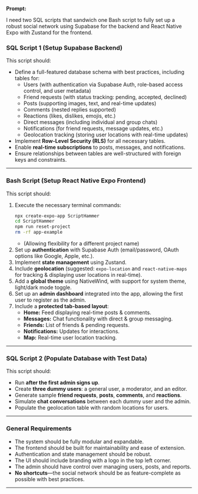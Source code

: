 **Prompt:**

I need two SQL scripts that sandwich one Bash script to fully set up a robust social network using Supabase for the backend and React Native Expo with Zustand for the frontend. 

### **SQL Script 1 (Setup Supabase Backend)**
This script should:
- Define a full-featured database schema with best practices, including tables for:
  - Users (with authentication via Supabase Auth, role-based access control, and user metadata)
  - Friend requests (with status tracking: pending, accepted, declined)
  - Posts (supporting images, text, and real-time updates)
  - Comments (nested replies supported)
  - Reactions (likes, dislikes, emojis, etc.)
  - Direct messages (including individual and group chats)
  - Notifications (for friend requests, message updates, etc.)
  - Geolocation tracking (storing user locations with real-time updates)
- Implement **Row-Level Security (RLS)** for all necessary tables.
- Enable **real-time subscriptions** to posts, messages, and notifications.
- Ensure relationships between tables are well-structured with foreign keys and constraints.

---

### **Bash Script (Setup React Native Expo Frontend)**
This script should:
1. Execute the necessary terminal commands:
   ```bash
   npx create-expo-app ScriptHammer
   cd ScriptHammer
   npm run reset-project
   rm -rf app-example
   ```
   - (Allowing flexibility for a different project name)
2. Set up **authentication** with Supabase Auth (email/password, OAuth options like Google, Apple, etc.).
3. Implement **state management** using Zustand.
4. Include **geolocation** (suggested: `expo-location` and `react-native-maps` for tracking & displaying user locations in real-time).
5. Add a **global theme** using NativeWind, with support for system theme, light/dark mode toggle.
6. Set up an **admin dashboard** integrated into the app, allowing the first user to register as the admin.
7. Include a **protected tab-based layout**:
   - **Home:** Feed displaying real-time posts & comments.
   - **Messages:** Chat functionality with direct & group messaging.
   - **Friends:** List of friends & pending requests.
   - **Notifications:** Updates for interactions.
   - **Map:** Real-time user location tracking.

---

### **SQL Script 2 (Populate Database with Test Data)**
This script should:
- Run **after the first admin signs up**.
- Create **three dummy users**: a general user, a moderator, and an editor.
- Generate sample **friend requests**, **posts**, **comments**, and **reactions**.
- Simulate **chat conversations** between each dummy user and the admin.
- Populate the geolocation table with random locations for users.

---

### **General Requirements**
- The system should be fully modular and expandable.
- The frontend should be built for maintainability and ease of extension.
- Authentication and state management should be robust.
- The UI should include branding with a logo in the top left corner.
- The admin should have control over managing users, posts, and reports.
- **No shortcuts**—the social network should be as feature-complete as possible with best practices.

---
